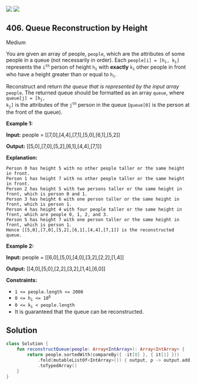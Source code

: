 [![](https://img.shields.io/github/stars/javadev/LeetCode-in-Kotlin?label=Stars&style=flat-square)](https://github.com/javadev/LeetCode-in-Kotlin)
[![](https://img.shields.io/github/forks/javadev/LeetCode-in-Kotlin?label=Fork%20me%20on%20GitHub%20&style=flat-square)](https://github.com/javadev/LeetCode-in-Kotlin/fork)

## 406\. Queue Reconstruction by Height

Medium

You are given an array of people, `people`, which are the attributes of some people in a queue (not necessarily in order). Each <code>people[i] = [h<sub>i</sub>, k<sub>i</sub>]</code> represents the <code>i<sup>th</sup></code> person of height <code>h<sub>i</sub></code> with **exactly** <code>k<sub>i</sub></code> other people in front who have a height greater than or equal to <code>h<sub>i</sub></code>.

Reconstruct and return _the queue that is represented by the input array_ `people`. The returned queue should be formatted as an array `queue`, where <code>queue[j] = [h<sub>j</sub>, k<sub>j</sub>]</code> is the attributes of the <code>j<sup>th</sup></code> person in the queue (`queue[0]` is the person at the front of the queue).

**Example 1:**

**Input:** people = \[\[7,0],[4,4],[7,1],[5,0],[6,1],[5,2]]

**Output:** [[5,0],[7,0],[5,2],[6,1],[4,4],[7,1]]

**Explanation:**

    Person 0 has height 5 with no other people taller or the same height in front.
    Person 1 has height 7 with no other people taller or the same height in front.
    Person 2 has height 5 with two persons taller or the same height in front, which is person 0 and 1.
    Person 3 has height 6 with one person taller or the same height in front, which is person 1.
    Person 4 has height 4 with four people taller or the same height in front, which are people 0, 1, 2, and 3.
    Person 5 has height 7 with one person taller or the same height in front, which is person 1.
    Hence [[5,0],[7,0],[5,2],[6,1],[4,4],[7,1]] is the reconstructed queue. 

**Example 2:**

**Input:** people = \[\[6,0],[5,0],[4,0],[3,2],[2,2],[1,4]]

**Output:** [[4,0],[5,0],[2,2],[3,2],[1,4],[6,0]]

**Constraints:**

*   `1 <= people.length <= 2000`
*   <code>0 <= h<sub>i</sub> <= 10<sup>6</sup></code>
*   <code>0 <= k<sub>i</sub> < people.length</code>
*   It is guaranteed that the queue can be reconstructed.

## Solution

```kotlin
class Solution {
    fun reconstructQueue(people: Array<IntArray>): Array<IntArray> {
        return people.sortedWith(compareBy({ -it[0] }, { it[1] }))
            .fold(mutableListOf<IntArray>()) { output, p -> output.add(p[1], p); output }
            .toTypedArray()
    }
}
```